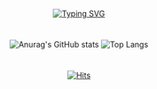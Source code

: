<!--
**chojangg/chojangg** is a ✨ _special_ ✨ repository because its `README.md` (this file) appears on your GitHub profile.

Here are some ideas to get you started:

- 🔭 I’m currently working on ... 
- 🌱 I’m currently learning ... 
- 👯 I’m looking to collaborate on ... 
- 🤔 I’m looking for help with ... 
- 💬 Ask me about ... 
- 📫 How to reach me: alicia1115@naver.com
- 😄 Pronouns: ... 
- ⚡ Fun fact: ... 
--> 
<div align="center">
  
  [![Typing SVG](https://readme-typing-svg.herokuapp.com?font=Caveat&size=30&color=1DC6F7&lines=Nice+to+meet+U!+Check+out+my+github)](https://git.io/typing-svg)
  #
  ![Anurag's GitHub stats](https://github-readme-stats.vercel.app/api?username=chojangg&show_icons=true&theme=tokyonight) ![Top Langs](https://github-readme-stats.vercel.app/api/top-langs/?username=chojangg&layout=compact&theme=tokyonight)
  #
  [![Hits](https://hits.seeyoufarm.com/api/count/incr/badge.svg?url=https%3A%2F%2Fgithub.com%2Fchojangg&count_bg=%2377D2EE&title_bg=%23828687&icon=&icon_color=%23E7E7E7&title=hits&edge_flat=false)](https://hits.seeyoufarm.com)

</div>
